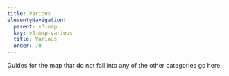 ```yaml
---
title: Various
eleventyNavigation:
  parent: v3-map
  key: v3-map-various
  title: Various
  order: 70
---
```


Guides for the map that do not fall into any of the other categories go here.
